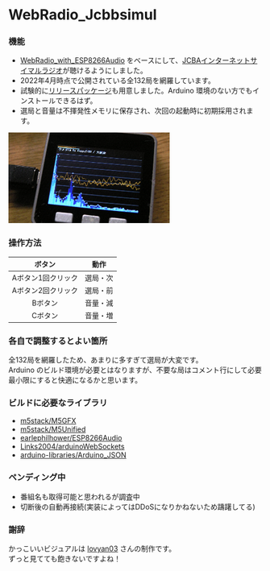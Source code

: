 # WebRadio_Jcbbsimul

### 機能
- [WebRadio_with_ESP8266Audio](https://github.com/m5stack/M5Unified/tree/master/examples/Advanced/WebRadio_with_ESP8266Audio) をベースにして、[JCBAインターネットサイマルラジオ](https://www.jcbasimul.com/)が聴けるようにしました。
- 2022年4月時点で公開されている全132局を網羅しています。
- 試験的に[リリースパッケージ](release/)も用意しました。Arduino 環境のない方でもインストールできるはず。
- 選局と音量は不揮発性メモリに保存され、次回の起動時に初期採用されます。

![image1](docs/screenshot.png)

### 操作方法
|ボタン|動作|
|:-------------:|:----:|
|Aボタン1回クリック|選局・次|
|Aボタン2回クリック|選局・前|
|Bボタン|音量・減|
|Cボタン|音量・増|

### 各自で調整するとよい箇所
全132局を網羅したため、あまりに多すぎて選局が大変です。  
Arduino のビルド環境が必要とはなりますが、不要な局はコメント行にして必要最小限にすると快適になるかと思います。

### ビルドに必要なライブラリ
- [m5stack/M5GFX](https://github.com/m5stack/M5GFX)
- [m5stack/M5Unified](https://github.com/m5stack/M5Unified)
- [earlephilhower/ESP8266Audio](https://github.com/earlephilhower/ESP8266Audio)
- [Links2004/arduinoWebSockets](https://github.com/Links2004/arduinoWebSockets)
- [arduino-libraries/Arduino_JSON](https://github.com/arduino-libraries/Arduino_JSON)

### ペンディング中
- 番組名も取得可能と思われるが調査中
- 切断後の自動再接続(実装によってはDDoSになりかねないため躊躇してる)

### 謝辞
かっこいいビジュアルは [lovyan03](https://github.com/lovyan03/) さんの制作です。  
ずっと見てても飽きないですよね！
